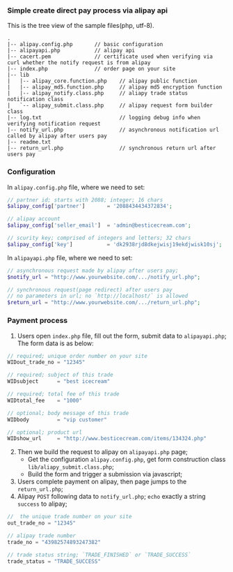 ### Simple create direct pay process via alipay api

This is the tree view of the sample files(php, utf-8).
```
.
|-- alipay.config.php       // basic configuration
|-- alipayapi.php           // alipay api
|-- cacert.pem              // certificate used when verifying via curl whether the notify request is from alipay
|-- index.php               // order page on your site
|-- lib
|   |-- alipay_core.function.php    // alipay public function
|   |-- alipay_md5.function.php     // alipay md5 encryption function
|   |-- alipay_notify.class.php     // aliapy trade status notification class
|   `-- alipay_submit.class.php     // alipay request form builder class
|-- log.txt                         // logging debug info when verifying notification request
|-- notify_url.php                  // asynchronous notification url called by alipay after users pay
|-- readme.txt
|-- return_url.php                  // synchronous return url after users pay
```

### Configuration

In `alipay.config.php` file, where we need to set:

```php
// partner id; starts with 2088; integer; 16 chars
$alipay_config['partner']       = '2088434434372834';

// alipay account
$alipay_config['seller_email']  = 'admin@besticecream.com';

// scurity key; comprised of integers and letters; 32 chars
$alipay_config['key']           = 'dk2938rjd8dkejwisj19ekdjwisk10sj';
```

In `alipayapi.php` file, where we need to set:
```php
// asynchronous request made by alipay after users pay;
$notify_url = "http://www.yourwebsite.com/.../notify_url.php";

// synchronous request(page redirect) after users pay
// no parameters in url; no `http://localhost/` is allowed
$return_url = "http://www.yourwebsite.com/.../return_url.php";
```

### Payment process

1. Users open `index.php` file, fill out the form, submit data to `alipayapi.php`; The form data is as below:
```javascript
// required; unique order number on your site
WIDout_trade_no = "12345"

// required; subject of this trade
WIDsubject      = "best icecream"

// required; total fee of this trade
WIDtotal_fee    = "1000"

// optional; body message of this trade
WIDbody         = "vip customer"

// optional; product url
WIDshow_url     = "http://www.besticecream.com/items/134324.php"
```

2. Then we build the request to alipay on `alipayapi.php` page;
    - Get the configuration `alipay.config.php`, get form construction class `lib/aliapy_submit.class.php`;
    - Build the form and trigger a submission via javascript;
3. Users complete payment on alipay, then page jumps to the `return_url.php`;
4. Alipay `POST` following data to `notify_url.php`; `echo` exactly a string `success` to alipay;
```javascript
//  the unique trade number on your site
out_trade_no = "12345"

// alipay trade number
trade_no = "43982574893247382"

// trade status string; `TRADE_FINISHED` or `TRADE_SUCCESS`
trade_status = "TRADE_SUCCESS"
```





